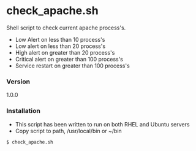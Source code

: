 # check_apache.sh

Shell script to check current apache process's.

  - Low Alert on less than 10 process's
  - Low alert on less than 20 process's
  - High alert on greater than 20 process's
  - Critical alert on greater than 100 process's
  - Service restart on greater than 100 process's

### Version
1.0.0

### Installation
* This script has been written to run on both RHEL and Ubuntu servers
* Copy script to path, /usr/local/bin or ~/bin

```sh
$ check_apache.sh
```


